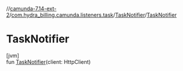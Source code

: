 //[camunda-7.14-ext-2](../../../index.md)/[com.hydra_billing.camunda.listeners.task](../index.md)/[TaskNotifier](index.md)/[TaskNotifier](-task-notifier.md)

# TaskNotifier

[jvm]\
fun [TaskNotifier](-task-notifier.md)(client: HttpClient)
